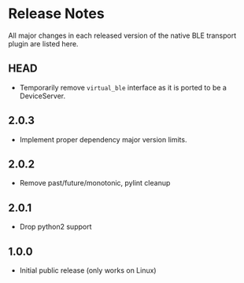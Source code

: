 # Release Notes

All major changes in each released version of the native BLE transport plugin are listed here.

## HEAD

- Temporarily remove `virtual_ble` interface as it is ported to be a DeviceServer.

## 2.0.3

- Implement proper dependency major version limits.

## 2.0.2

- Remove past/future/monotonic, pylint cleanup

## 2.0.1

- Drop python2 support

## 1.0.0

- Initial public release (only works on Linux)